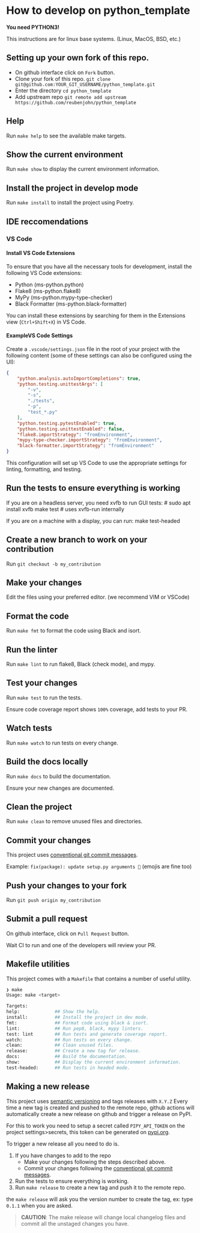 # How to develop on python_template

**You need PYTHON3!**

This instructions are for linux base systems. (Linux, MacOS, BSD, etc.)

## Setting up your own fork of this repo.

- On github interface click on `Fork` button.
- Clone your fork of this repo. `git clone git@github.com:YOUR_GIT_USERNAME/python_template.git`
- Enter the directory `cd python_template`
- Add upstream repo `git remote add upstream https://github.com/reubenjohn/python_template`

## Help

Run `make help` to see the available make targets.

## Show the current environment

Run `make show` to display the current environment information.

## Install the project in develop mode

Run `make install` to install the project using Poetry.

## IDE reccomendations

### VS Code

#### Install VS Code Extensions

To ensure that you have all the necessary tools for development, install the following VS Code extensions:

- Python (ms-python.python)
- Flake8 (ms-python.flake8)
- MyPy (ms-python.mypy-type-checker)
- Black Formatter (ms-python.black-formatter)

You can install these extensions by searching for them in the Extensions view (`Ctrl+Shift+X`) in VS Code.

#### ExampleVS Code Settings
Create a `.vscode/settings.json` file in the root of your project with the following content (some of these settings can also be configured using the UI):

```json
{
    "python.analysis.autoImportCompletions": true,
    "python.testing.unittestArgs": [
        "-v",
        "-s",
        "./tests",
        "-p",
        "test_*.py"
    ],
    "python.testing.pytestEnabled": true,
    "python.testing.unittestEnabled": false,
    "flake8.importStrategy": "fromEnvironment",
    "mypy-type-checker.importStrategy": "fromEnvironment",
    "black-formatter.importStrategy": "fromEnvironment"
}
```

This configuration will set up VS Code to use the appropriate settings for linting, formatting, and testing.
## Run the tests to ensure everything is working

If you are on a headless server, you need xvfb to run GUI tests:
    # sudo apt install xvfb
    make test # uses xvfb-run internally

If you are on a machine with a display, you can run:
    make test-headed

## Create a new branch to work on your contribution

Run `git checkout -b my_contribution`

## Make your changes

Edit the files using your preferred editor. (we recommend VIM or VSCode)

## Format the code

Run `make fmt` to format the code using Black and isort.

## Run the linter

Run `make lint` to run flake8, Black (check mode), and mypy.

## Test your changes

Run `make test` to run the tests.

Ensure code coverage report shows `100%` coverage, add tests to your PR.

## Watch tests

Run `make watch` to run tests on every change.

## Build the docs locally

Run `make docs` to build the documentation.

Ensure your new changes are documented.

## Clean the project

Run `make clean` to remove unused files and directories.

## Commit your changes

This project uses [conventional git commit messages](https://www.conventionalcommits.org/en/v1.0.0/).

Example: `fix(package): update setup.py arguments 🎉` (emojis are fine too)

## Push your changes to your fork

Run `git push origin my_contribution`

## Submit a pull request

On github interface, click on `Pull Request` button.

Wait CI to run and one of the developers will review your PR.
## Makefile utilities

This project comes with a `Makefile` that contains a number of useful utility.

```bash 
❯ make
Usage: make <target>

Targets:
help:             ## Show the help.
install:          ## Install the project in dev mode.
fmt:              ## Format code using black & isort.
lint:             ## Run pep8, black, mypy linters.
test: lint        ## Run tests and generate coverage report.
watch:            ## Run tests on every change.
clean:            ## Clean unused files.
release:          ## Create a new tag for release.
docs:             ## Build the documentation.
show:             ## Display the current environment information.
test-headed:      ## Run tests in headed mode.
```

## Making a new release

This project uses [semantic versioning](https://semver.org/) and tags releases with `X.Y.Z`
Every time a new tag is created and pushed to the remote repo, github actions will
automatically create a new release on github and trigger a release on PyPI.

For this to work you need to setup a secret called `PIPY_API_TOKEN` on the project settings>secrets, 
this token can be generated on [pypi.org](https://pypi.org/account/).

To trigger a new release all you need to do is.

1. If you have changes to add to the repo
    * Make your changes following the steps described above.
    * Commit your changes following the [conventional git commit messages](https://www.conventionalcommits.org/en/v1.0.0/).
2. Run the tests to ensure everything is working.
4. Run `make release` to create a new tag and push it to the remote repo.

the `make release` will ask you the version number to create the tag, ex: type `0.1.1` when you are asked.

> **CAUTION**:  The make release will change local changelog files and commit all the unstaged changes you have.
